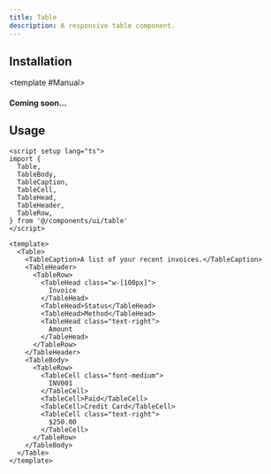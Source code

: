 ```yaml
---
title: Table
description: A responsive table component.
---
```


<ComponentPreview name="TableDemo" /> 


## Installation

<TabPreview name="CLI">
<template #CLI>

```bash
npx shadcn-vue@latest add table
```
</template>

<template #Manual>

#### Coming soon...

</template>
</TabPreview>

## Usage

```vue
<script setup lang="ts">
import {
  Table,
  TableBody,
  TableCaption,
  TableCell,
  TableHead,
  TableHeader,
  TableRow,
} from '@/components/ui/table'
</script>

<template>
  <Table>
    <TableCaption>A list of your recent invoices.</TableCaption>
    <TableHeader>
      <TableRow>
        <TableHead class="w-[100px]">
          Invoice
        </TableHead>
        <TableHead>Status</TableHead>
        <TableHead>Method</TableHead>
        <TableHead class="text-right">
          Amount
        </TableHead>
      </TableRow>
    </TableHeader>
    <TableBody>
      <TableRow>
        <TableCell class="font-medium">
          INV001
        </TableCell>
        <TableCell>Paid</TableCell>
        <TableCell>Credit Card</TableCell>
        <TableCell class="text-right">
          $250.00
        </TableCell>
      </TableRow>
    </TableBody>
  </Table>
</template>
```